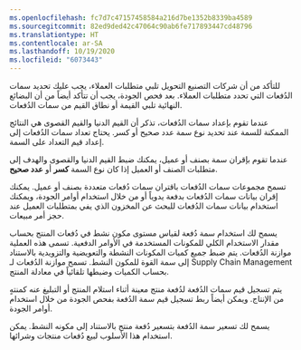 ```yaml
---
ms.openlocfilehash: fc7d7c47157458584a216d7be1352b8339ba4589
ms.sourcegitcommit: 82ed9ded42c47064c90ab6fe717893447cd48796
ms.translationtype: HT
ms.contentlocale: ar-SA
ms.lasthandoff: 10/19/2020
ms.locfileid: "6073443"
---
```

للتأكد من أن شركات التصنيع التحويل تلبي متطلبات العملاء، يجب عليك تحديد سمات الدُفعات التي تحدد متطلبات العملاء. بعد فحص الجودة، يجب أن تتأكد أيضاً من أن البضائع النهائية تلبي القيمة أو نطاق القيم من سمات الدُفعات.

عندما تقوم بإعداد سمات الدُفعات، تذكر أن القيم الدنيا والقيم القصوى هي النتائج الممكنة للسمة عند تحديد نوع سمة عدد صحيح أو كسر. يحتاج تعداد سمات الدُفعات إلى إعداد قيم التعداد على السمة.

عندما تقوم بإقران سمة بصنف أو عميل، يمكنك ضبط القيم الدنيا والقصوى والهدف إلى متطلبات الصنف أو العميل إذا كان نوع السمة **كسر** أو **عدد صحيح**. 


تسمح مجموعات سمات الدُفعات باقتران سمات دُفعات متعددة بصنف أو عميل. يمكنك إقران بيانات سمات الدُفعات بدفعة يدوياً أو من خلال استخدام أوامر الجودة، ويمكنك استخدام بيانات سمات الدُفعات للبحث عن المخزون الذي يفي بمتطلبات العميل عند حجز أمر مبيعات.

يسمح لك استخدام سمة دُفعة لقياس مستوى مكون نشط في دُفعات المنتج بحساب مقدار الاستخدام الكلي للمكونات المستخدمة في الأوامر الدفعية. تسمى هذه العملية موازنة الدُفعات. يتم ضبط جميع كميات المكونات النشطة والتعويضية والتزويدية بالاستناد إلى سمة القوة للمكون النشط. تسمح موازنة الدُفعات‬ لـ Supply Chain Management بحساب الكميات وضبطها تلقائياً في معادلة المنتج.

يتم تسجيل قيم سمات الدُفعة لدُفعة منتج معينة أثناء استلام المنتج أو التبليغ عنه كمنتهٍ من الإنتاج.
ويمكن أيضاً ربط تسجيل قيم سمة الدُفعة بفحص الجودة من خلال استخدام أوامر الجودة.

يسمح لك تسعير سمة الدُفعة بتسعير دُفعة منتج بالاستناد إلى مكونه النشط. يمكن استخدام هذا الأسلوب لبيع دُفعات منتجات وشرائها. 
